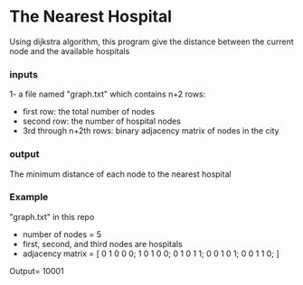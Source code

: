 # The Nearest Hospital
Using dijkstra algorithm, this program give the distance between the current node and the available hospitals

### inputs
1- a file named "graph.txt" which contains n+2 rows:
* first row: the total number of nodes
* second row: the number of hospital nodes
* 3rd through n+2th rows: binary adjacency matrix of nodes in the city
### output
The minimum distance of each node to the nearest hospital

### Example

"graph.txt" in this repo
- number of nodes = 5
- first, second, and third nodes are hospitals
- adjacency matrix = [
 0 1 0 0 0;
 1 0 1 0 0;
 0 1 0 1 1;
 0 0 1 0 1;
 0 0 1 1 0;
]

Output= 10001

